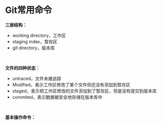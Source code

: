 # Git常用命令
**三层结构：**</br>
- working directory，工作区
- staging index，暂存区
- git directory，版本库 
</br>

**文件的四种状态：**</br>
- untraced，文件未被追踪
- Modified，表示工作区修改了某个文件但还没有添加到暂存区
- staged，表示把工作区修改的文件添加到了暂存区，但是没有提交到版本库
- commited，表示数据被安全地存储在版本库中 
</br>

**基本操作命令：**</br>
